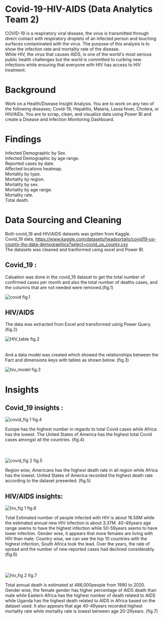 # Covid-19-HIV-AIDS (Data Analytics Team 2)
COVID-19 is a respiratory viral disease, the virus is transmitted through direct contact with respiratory droplets of an infected person and touching surfaces contaminated with the virus. The purpose of this analysis is to show the infection rate and mortality rate of the disease. <br />
While HIV, the virus that causes AIDS, is one of the world's most serious public health challenges but the world is committed to curbing new infections while ensuring that everyone with HIV has access to HIV treatment. <br />

# Background
Work on a Health/Disease Insight Analysis. You are to work on any two of the following diseases; Covid-19, Hepatitis, Malaria, Lassa fever, Cholera, or HIV/AIDs. You are to scrap, clean, and visualize data using Power BI and create a Disease and Infection Monitoring Dashboard. <br />

# Findings
Infected Demographic by Sex.<br />
Infected Demographic by age range.<br />
Reported cases by date.<br />
Affected locations heatmap.<br />
Mortality by type.<br />
Mortality by region.<br />
Mortality by sex.<br />
Mortality by age range.<br />
Mortality rate.<br />
Total death.<br />

# Data Sourcing and Cleaning
Both covid_19 and HIV/AIDS datasets was gotten from Kaggle.<br /> 
Covid_19 data, https://www.kaggle.com/datasets/headsortails/covid19-us-county-jhu-data-demographics?select=covid_us_county.csv  <br />
The datasets was cleaned and tranformed using excel and Power BI. 

## Covid_19 :
Caluation was done in the covid_19 dataset to get the total number of confirmed cases per month and also the total number of deaths cases, and the columns that are not needed were removed.(fig.1)

![covid](https://user-images.githubusercontent.com/109004397/201705707-fa5b8872-9f52-443f-9c82-602d608fb39d.png)  fig.1

## HIV/AIDS
The data was extracted from Excel and transformed using Power Query. (fig.2)

![HIV_table](https://user-images.githubusercontent.com/109004397/201713161-3b784644-90f7-4d16-b0e9-aa558d45d7af.png)  fig.2
<br />
<br />
<br />
And a data model was created which showed the relationships between the Fact and dimensions keys with tables as shown below. (fig.3)

![hiv_model](https://user-images.githubusercontent.com/109004397/201713226-01341043-57e3-4bea-b0e4-6dd5ff08c71f.png)  fig.3

# Insights
## Covid_19 insights :

![covid_fig 1](https://user-images.githubusercontent.com/109004397/201704278-6bf4ce5b-4bc0-45b6-af8d-fdbf8929bbf4.png)  fig.4

Europe has the highest number in regards to total Covid cases while Africa has the lowest. The United States of America has the highest total Covid cases amongst all the countries. (fig.4)
<br />
<br />
<br />
<br />
![covid_fig 2](https://user-images.githubusercontent.com/109004397/201704281-edfe5483-8e46-4f55-b38c-59cadeaa26bf.png)  fig.5

Region wise, Americans has the highest death rate in all region while Africa has the lowest. United States of America recorded the highest death rate according to the dataset presented. (fig.5)


## HIV/AIDS insights:

![hiv_fig 1](https://user-images.githubusercontent.com/109004397/201713338-d38e08fa-aa4a-4906-afe2-c93e6d34b952.png)  fig.6

Total Estimated number of people infected with HIV is about 16.56M while the estimated annual new HIV infection is about 3.37M. 40-49years age range seems to have the highest infection while 50-59years seems to have lower infection. Gender wise, it appears that more females are living with HIV than male. Country wise, we can see the top 10 countries with the highest infection, South Africa took the lead. Over the years, the rate of spread and the number of new reported cases had declined considerably. (fig.6)
<br />
<br />
<br />
<br />
![hiv_fig 2](https://user-images.githubusercontent.com/109004397/201713693-8fa82f7e-d7b7-471e-b82e-7fec8e02b60e.png)  fig.7

Total annual death is estimated at 486,000people from 1990 to 2020. Gender wise, the female gender has higher percentage of AIDS death than male while Eastern Africa has the highest number of death related to AIDS while Uganda has the highest death related to AIDS in Africa based on the dataset used. It also appears that age 40-49years recorded highest mortality rate while mortality rate is lowest between age 20-29years. (fig.7)
